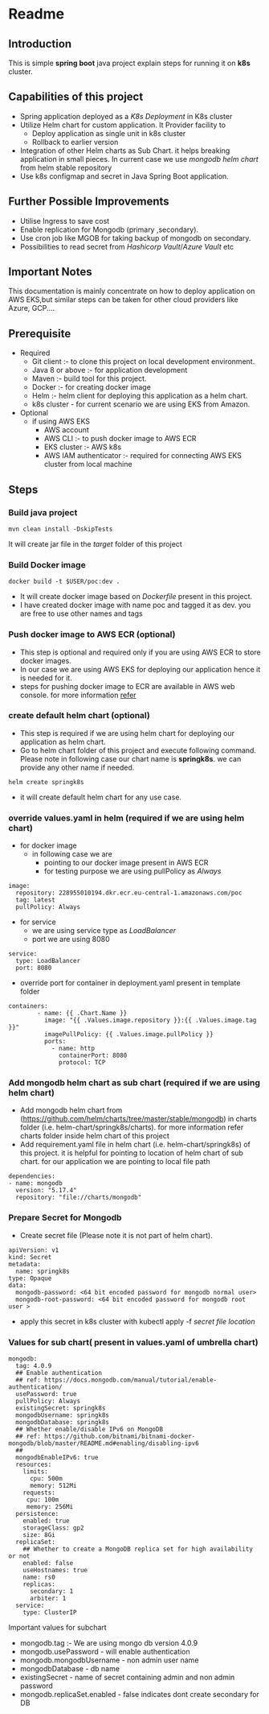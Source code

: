 # Readme

## Introduction
This is simple __spring boot__ java project explain steps for running it on __k8s__ cluster. 

## Capabilities of this project
- Spring application deployed as a _K8s Deployment_ in K8s cluster
- Utilize Helm chart for custom application. It Provider facility to 
  - Deploy application as single unit in k8s cluster
  - Rollback to earlier version 
- Integration of other Helm charts as Sub Chart. it helps breaking application in small pieces. In current case we use _mongodb   helm chart_ from helm stable repository 
- Use  k8s configmap and secret in Java Spring Boot application. 

## Further Possible Improvements
- Utilise Ingress to save cost
- Enable replication for Mongodb (primary ,secondary).
- Use cron job like MGOB for taking backup of mongodb on secondary.
- Possibilities to read secret from _Hashicorp Vault_/_Azure Vault_ etc

## Important Notes
This documentation is mainly concentrate on how to deploy application on AWS EKS,but similar steps can be taken for other cloud providers like Azure, GCP....

## Prerequisite
- Required
  - Git client :- to clone this project on local development environment.
  - Java 8 or above :- for application development
  - Maven :- build tool for this project. 
  - Docker :- for creating docker image
  - Helm :- helm client for deploying this application as a helm chart.
  - k8s cluster - for current scenario we are using EKS from Amazon.
- Optional
  - if using AWS EKS 
    - AWS account
    - AWS CLI :- to push docker image to AWS ECR
    - EKS cluster :- AWS k8s   
    - AWS IAM authenticator :- required for connecting AWS EKS cluster from local machine
    
## Steps
### Build java project

```
mvn clean install -DskipTests
```
It will create jar file in the _target_ folder of this project 

### Build Docker image

```
docker build -t $USER/poc:dev .
```
- It will create docker image based on _Dockerfile_ present in this project.
- I have created docker image with name poc and tagged it as dev. you are free to use other names and tags

### Push docker image to AWS ECR (optional)
- This step is optional and required only if you are using AWS ECR to store docker images. 
- In our case we are using AWS EKS for deploying our application hence it is needed for it.
- steps for pushing docker image to ECR are available in AWS web console. for more information [refer](https://docs.aws.amazon.com/AmazonECR/latest/userguide/docker-push-ecr-image.html)

### create default helm chart (optional)
- This step is required if we are using helm chart for deploying our application  as helm chart.
- Go to helm chart folder of this project and execute following command. Please note in following case our chart name is __springk8s__. we can provide any other name if needed.
```
helm create springk8s
```
- it will create default helm chart for any use case.

### override values.yaml in helm (required if we are using helm chart)
- for docker image
  - in following case we are 
	- pointing to our docker image present in AWS ECR
	- for testing purpose we are using pullPolicy as _Always_
```
image:
  repository: 228955010194.dkr.ecr.eu-central-1.amazonaws.com/poc
  tag: latest
  pullPolicy: Always
```
- for service
  - we are using service type as _LoadBalancer_
  - port we are using 8080
```
service:
  type: LoadBalancer
  port: 8080
```
- override port for container in deployment.yaml present in template folder
```
containers:
        - name: {{ .Chart.Name }}
          image: "{{ .Values.image.repository }}:{{ .Values.image.tag }}"
          imagePullPolicy: {{ .Values.image.pullPolicy }}
          ports:
            - name: http
              containerPort: 8080
              protocol: TCP
```
### Add mongodb helm chart as sub chart (required if we are using helm chart)
- Add mongodb helm chart from (https://github.com/helm/charts/tree/master/stable/mongodb) in charts folder (i.e. helm-chart/springk8s/charts). for more information refer charts folder inside helm chart of this project
- Add requirement.yaml file in helm chart (i.e. helm-chart/springk8s) of this project. it is helpful for pointing to location of helm chart of sub chart. for our application we are pointing to local file path

```
dependencies:
- name: mongodb
  version: "5.17.4"
  repository: "file://charts/mongodb"
```

### Prepare Secret for Mongodb
- Create secret file (Please note it is not part of helm chart).
```
apiVersion: v1
kind: Secret
metadata:
  name: springk8s
type: Opaque
data:
  mongodb-password: <64 bit encoded password for mongodb normal user>
  mongodb-root-password: <64 bit encoded password for mongodb root user >
```
- apply this secret in k8s cluster with kubectl apply -f _secret file location_

### Values for sub chart( present in values.yaml of umbrella chart)
```
mongodb:
  tag: 4.0.9 
  ## Enable authentication
  ## ref: https://docs.mongodb.com/manual/tutorial/enable-authentication/
  usePassword: true
  pullPolicy: Always
  existingSecret: springk8s
  mongodbUsername: springk8s
  mongodbDatabase: springk8s
  ## Whether enable/disable IPv6 on MongoDB
  ## ref: https://github.com/bitnami/bitnami-docker-mongodb/blob/master/README.md#enabling/disabling-ipv6
  ##
  mongodbEnableIPv6: true
  resources: 
    limits:
      cpu: 500m
      memory: 512Mi
    requests:
     cpu: 100m
     memory: 256Mi
  persistence:
    enabled: true
    storageClass: gp2
    size: 8Gi
  replicaSet:
    ## Whether to create a MongoDB replica set for high availability or not
    enabled: false
    useHostnames: true
    name: rs0
    replicas:
      secondary: 1
      arbiter: 1
  service:
    type: ClusterIP
```
Important values for  subchart
- mongodb.tag :- We are using mongo db version 4.0.9
- mongodb.usePassword - will enable authentication
- mongodb.mongodbUsername - non admin user name
- mongodbDatabase - db name
- existingSecret - name of secret containing admin and non admin password
- mongodb.replicaSet.enabled - false indicates dont create secondary for DB


